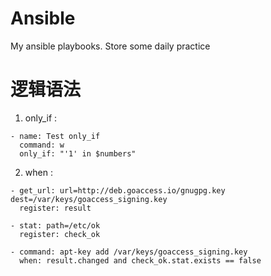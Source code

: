 Ansible
=======

My ansible playbooks. Store some daily practice


# 逻辑语法

1. only_if : 
```
- name: Test only_if
  command: w
  only_if: "'1' in $numbers"
```
2. when :
```
- get_url: url=http://deb.goaccess.io/gnugpg.key dest=/var/keys/goaccess_signing.key
  register: result

- stat: path=/etc/ok
  register: check_ok

- command: apt-key add /var/keys/goaccess_signing.key
  when: result.changed and check_ok.stat.exists == false
```
